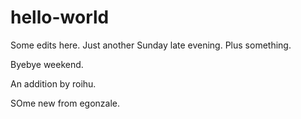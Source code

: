 # hello-world

Some edits here. Just another Sunday late evening. Plus something.

Byebye weekend.

An addition by roihu.

SOme new from egonzale.
